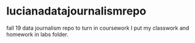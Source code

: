 # lucianadatajournalismrepo
fall 19 data journalism repo to turn in coursework 
I put my classwork and homework in labs folder. 
